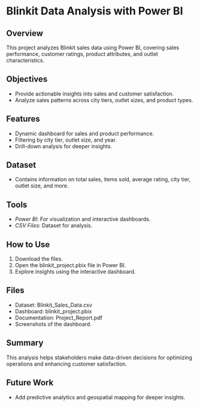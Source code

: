 # Blinkit Data Analysis with Power BI

## Overview
This project analyzes Blinkit sales data using Power BI, covering sales performance, customer ratings, product attributes, and outlet characteristics.

## Objectives
- Provide actionable insights into sales and customer satisfaction.
- Analyze sales patterns across city tiers, outlet sizes, and product types.

## Features
- Dynamic dashboard for sales and product performance.
- Filtering by city tier, outlet size, and year.
- Drill-down analysis for deeper insights.

## Dataset
- Contains information on total sales, items sold, average rating, city tier, outlet size, and more.

## Tools
- *Power BI*: For visualization and interactive dashboards.
- *CSV Files*: Dataset for analysis.

## How to Use
1. Download the files.
2. Open the blinkit_project.pbix file in Power BI.
3. Explore insights using the interactive dashboard.

## Files
- Dataset: Blinkit_Sales_Data.csv
- Dashboard: blinkit_project.pbix
- Documentation: Project_Report.pdf
- Screenshots of the dashboard.

## Summary
This analysis helps stakeholders make data-driven decisions for optimizing operations and enhancing customer satisfaction.

## Future Work
- Add predictive analytics and geospatial mapping for deeper insights.
